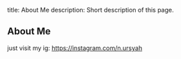 title: About Me
description: Short description of this page.


## About Me

just visit my ig: <https://instagram.com/n.ursyah>
